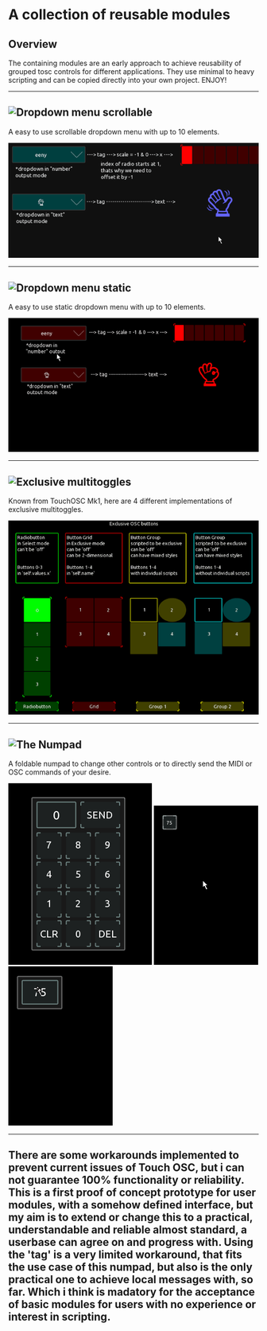 # A collection of reusable modules

## Overview

The containing modules are an early approach to achieve reusability of grouped tosc controls for different applications. They use minimal to heavy scripting and can be copied directly into your own project. ENJOY!

---

## ![Dropdown menu scrollable](dropdown_scroll/)

A easy to use scrollable dropdown menu with up to 10 elements.

![dropdown_scroll](dropdown_scroll/pics/preview.gif)

---

## ![Dropdown menu static](dropdown_static/)

A easy to use static dropdown menu with up to 10 elements.

![dropdown_static](dropdown_static/pics/preview.gif)

---

## ![Exclusive multitoggles](multitoggle/)

Known from TouchOSC Mk1, here are 4 different implementations of exclusive multitoggles.

![multitoggles](multitoggle/pics/Animation.gif)

---

## ![The Numpad](numpad/)

A foldable numpad to change other controls or to directly send the MIDI or OSC commands of your desire.

![numpad](numpad/pics/preview3.gif) ![numpad](numpad/pics/hidesmall.gif) ![numpad](numpad/pics/hidebig.gif)

---
There are some workarounds implemented to prevent current issues of Touch OSC, but i can not guarantee 100% functionality or reliability. 
This is a first proof of concept prototype for user modules, with a somehow defined interface, but my aim is to extend or change this to a practical, understandable and reliable almost standard, a userbase can agree on and progress with. 
Using the 'tag' is a very limited workaround, that fits the use case of this numpad, but also is the only practical one to achieve local messages with, so far. Which i think is madatory for the acceptance of basic modules for users with no experience or interest in scripting.
---








